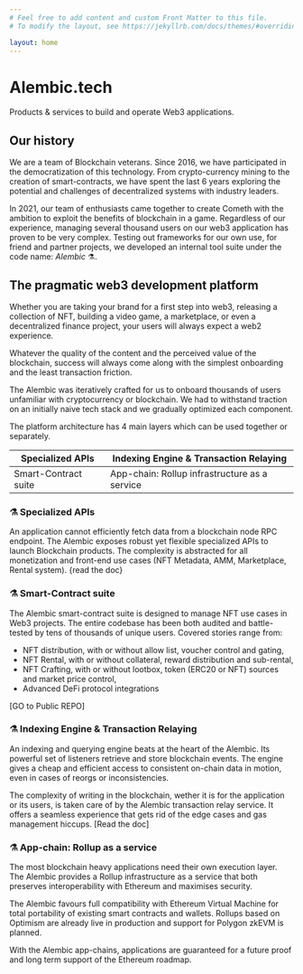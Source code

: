 ```yaml
---
# Feel free to add content and custom Front Matter to this file.
# To modify the layout, see https://jekyllrb.com/docs/themes/#overriding-theme-defaults

layout: home
---
```


# Alembic.tech

Products & services to build and operate Web3 applications.

## Our history

We are a team of Blockchain veterans.
Since 2016, we have participated in the democratization of this technology.  From crypto-currency mining to the creation of smart-contracts, we have spent the last 6 years exploring the potential and challenges of decentralized systems with industry leaders.

In 2021, our team of enthusiasts came together to create Cometh with the ambition to exploit the benefits of blockchain in a game.  Regardless of our experience, managing several thousand users on our web3 application has proven to be very complex. Testing out frameworks for our own use, for friend and partner projects, we developed an internal tool suite under the code name: *Alembic* ⚗️.

## The pragmatic web3 development platform

Whether you are taking your brand for a first step into web3, releasing a collection of NFT, building a video game, a marketplace, or even a decentralized finance project, your users will always expect a web2 experience.

Whatever the quality of the content and the perceived value of the blockchain, success will always come along with the simplest onboarding and the least transaction friction. 

The Alembic was iteratively crafted for us to onboard thousands of users unfamiliar with cryptocurrency or blockchain.  We had to withstand traction on an initially naive tech stack and we gradually optimized each component.  

The platform architecture has 4 main layers which can be used together or separately. 

| Specialized APIs | Indexing Engine & Transaction Relaying |
| --- | --- |
| Smart-Contract suite | App-chain: Rollup infrastructure as a service |

### ⚗️ Specialized APIs

An application cannot efficiently fetch data from a blockchain node RPC endpoint.  The Alembic exposes robust yet flexible specialized APIs to launch Blockchain products.  The complexity is abstracted for all monetization and front-end use cases (NFT Metadata, AMM, Marketplace, Rental system). {read the doc}

### ⚗️ Smart-Contract suite

The Alembic smart-contract suite is designed to manage NFT use cases in Web3 projects.  The entire codebase has been both audited and battle-tested by tens of thousands of unique users.  Covered stories range from:

- NFT distribution, with or without allow list, voucher control and gating,
- NFT Rental, with or without collateral, reward distribution and sub-rental,
- NFT Crafting, with or without lootbox, token (ERC20 or NFT) sources and market price control,
- Advanced DeFi protocol integrations

[GO to Public REPO]

### ⚗️ Indexing Engine & Transaction Relaying

An indexing and querying engine beats at the heart of the Alembic. Its powerful set of listeners retrieve and store blockchain events. The engine gives a cheap and efficient access to consistent on-chain data in motion, even in cases of reorgs or inconsistencies.

The complexity of writing in the blockchain, wether it is for the application or its users, is taken care of by the Alembic transaction relay service.  It offers a seamless experience that gets rid of the edge cases and gas management hiccups. [Read the doc]

### ⚗️ App-chain: Rollup as a service

The most blockchain heavy applications need their own execution layer.  The Alembic provides a Rollup infrastructure as a service that both preserves interoperability with Ethereum and maximises security. 

The Alembic favours full compatibility with Ethereum Virtual Machine for total portability of existing smart contracts and wallets. Rollups based on Optimism are already live in production and support for Polygon zkEVM is planned.

With the Alembic app-chains, applications are guaranteed for a future proof and long term support of the Ethereum roadmap.
